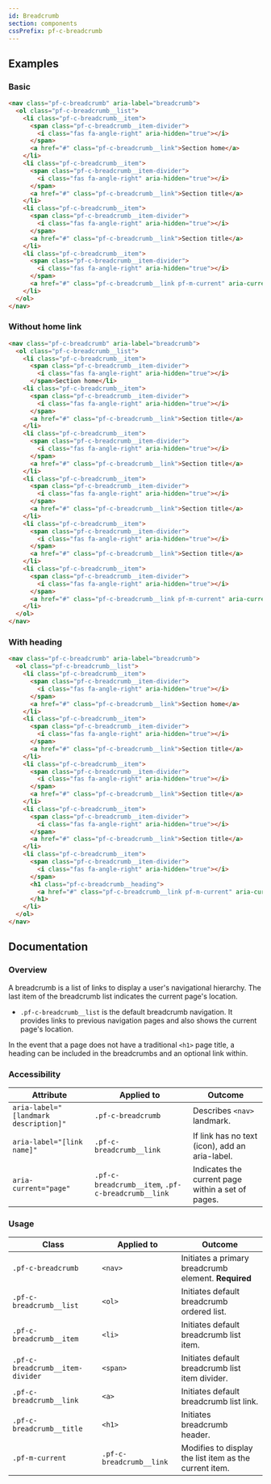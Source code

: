 ```yaml
---
id: Breadcrumb
section: components
cssPrefix: pf-c-breadcrumb
---
```

## Examples

### Basic

```html
<nav class="pf-c-breadcrumb" aria-label="breadcrumb">
  <ol class="pf-c-breadcrumb__list">
    <li class="pf-c-breadcrumb__item">
      <span class="pf-c-breadcrumb__item-divider">
        <i class="fas fa-angle-right" aria-hidden="true"></i>
      </span>
      <a href="#" class="pf-c-breadcrumb__link">Section home</a>
    </li>
    <li class="pf-c-breadcrumb__item">
      <span class="pf-c-breadcrumb__item-divider">
        <i class="fas fa-angle-right" aria-hidden="true"></i>
      </span>
      <a href="#" class="pf-c-breadcrumb__link">Section title</a>
    </li>
    <li class="pf-c-breadcrumb__item">
      <span class="pf-c-breadcrumb__item-divider">
        <i class="fas fa-angle-right" aria-hidden="true"></i>
      </span>
      <a href="#" class="pf-c-breadcrumb__link">Section title</a>
    </li>
    <li class="pf-c-breadcrumb__item">
      <span class="pf-c-breadcrumb__item-divider">
        <i class="fas fa-angle-right" aria-hidden="true"></i>
      </span>
      <a href="#" class="pf-c-breadcrumb__link pf-m-current" aria-current="page">Section landing</a>
    </li>
  </ol>
</nav>
```

### Without home link

```html
<nav class="pf-c-breadcrumb" aria-label="breadcrumb">
  <ol class="pf-c-breadcrumb__list">
    <li class="pf-c-breadcrumb__item">
      <span class="pf-c-breadcrumb__item-divider">
        <i class="fas fa-angle-right" aria-hidden="true"></i>
      </span>Section home</li>
    <li class="pf-c-breadcrumb__item">
      <span class="pf-c-breadcrumb__item-divider">
        <i class="fas fa-angle-right" aria-hidden="true"></i>
      </span>
      <a href="#" class="pf-c-breadcrumb__link">Section title</a>
    </li>
    <li class="pf-c-breadcrumb__item">
      <span class="pf-c-breadcrumb__item-divider">
        <i class="fas fa-angle-right" aria-hidden="true"></i>
      </span>
      <a href="#" class="pf-c-breadcrumb__link">Section title</a>
    </li>
    <li class="pf-c-breadcrumb__item">
      <span class="pf-c-breadcrumb__item-divider">
        <i class="fas fa-angle-right" aria-hidden="true"></i>
      </span>
      <a href="#" class="pf-c-breadcrumb__link">Section title</a>
    </li>
    <li class="pf-c-breadcrumb__item">
      <span class="pf-c-breadcrumb__item-divider">
        <i class="fas fa-angle-right" aria-hidden="true"></i>
      </span>
      <a href="#" class="pf-c-breadcrumb__link">Section title</a>
    </li>
    <li class="pf-c-breadcrumb__item">
      <span class="pf-c-breadcrumb__item-divider">
        <i class="fas fa-angle-right" aria-hidden="true"></i>
      </span>
      <a href="#" class="pf-c-breadcrumb__link pf-m-current" aria-current="page">Section landing</a>
    </li>
  </ol>
</nav>
```

### With heading

```html
<nav class="pf-c-breadcrumb" aria-label="breadcrumb">
  <ol class="pf-c-breadcrumb__list">
    <li class="pf-c-breadcrumb__item">
      <span class="pf-c-breadcrumb__item-divider">
        <i class="fas fa-angle-right" aria-hidden="true"></i>
      </span>
      <a href="#" class="pf-c-breadcrumb__link">Section home</a>
    </li>
    <li class="pf-c-breadcrumb__item">
      <span class="pf-c-breadcrumb__item-divider">
        <i class="fas fa-angle-right" aria-hidden="true"></i>
      </span>
      <a href="#" class="pf-c-breadcrumb__link">Section title</a>
    </li>
    <li class="pf-c-breadcrumb__item">
      <span class="pf-c-breadcrumb__item-divider">
        <i class="fas fa-angle-right" aria-hidden="true"></i>
      </span>
      <a href="#" class="pf-c-breadcrumb__link">Section title</a>
    </li>
    <li class="pf-c-breadcrumb__item">
      <span class="pf-c-breadcrumb__item-divider">
        <i class="fas fa-angle-right" aria-hidden="true"></i>
      </span>
      <a href="#" class="pf-c-breadcrumb__link">Section title</a>
    </li>
    <li class="pf-c-breadcrumb__item">
      <span class="pf-c-breadcrumb__item-divider">
        <i class="fas fa-angle-right" aria-hidden="true"></i>
      </span>
      <h1 class="pf-c-breadcrumb__heading">
        <a href="#" class="pf-c-breadcrumb__link pf-m-current" aria-current="page">Section title</a>
      </h1>
    </li>
  </ol>
</nav>
```

## Documentation

### Overview

A breadcrumb is a list of links to display a user's navigational hierarchy. The last item of the breadcrumb list indicates the current page's location.

-   `.pf-c-breadcrumb__list` is the default breadcrumb navigation. It provides links to previous navigation pages and also shows the current page's location.

In the event that a page does not have a traditional `<h1>` page title, a heading can be included in the breadcrumbs and an optional link within.

### Accessibility

| Attribute                             | Applied to                                         | Outcome                                           |
| ------------------------------------- | -------------------------------------------------- | ------------------------------------------------- |
| `aria-label="[landmark description]"` | `.pf-c-breadcrumb`                                 | Describes `<nav>` landmark.                       |
| `aria-label="[link name]"`            | `.pf-c-breadcrumb__link`                           | If link has no text (icon), add an aria-label.    |
| `aria-current="page"`                 | `.pf-c-breadcrumb__item`, `.pf-c-breadcrumb__link` | Indicates the current page within a set of pages. |

### Usage

| Class                            | Applied to               | Outcome                                                |
| -------------------------------- | ------------------------ | ------------------------------------------------------ |
| `.pf-c-breadcrumb`               | `<nav>`                  | Initiates a primary breadcrumb element. **Required**   |
| `.pf-c-breadcrumb__list`         | `<ol>`                   | Initiates default breadcrumb ordered list.             |
| `.pf-c-breadcrumb__item`         | `<li>`                   | Initiates default breadcrumb list item.                |
| `.pf-c-breadcrumb__item-divider` | `<span>`                 | Initiates default breadcrumb list item divider.        |
| `.pf-c-breadcrumb__link`         | `<a>`                    | Initiates default breadcrumb list link.                |
| `.pf-c-breadcrumb__title`        | `<h1>`                   | Initiates breadcrumb header.                           |
| `.pf-m-current`                  | `.pf-c-breadcrumb__link` | Modifies to display the list item as the current item. |
